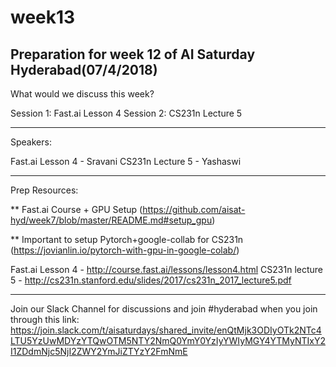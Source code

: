 # week13

Preparation for week 12 of AI Saturday Hyderabad(07/4/2018)
------
What would we discuss this week?

Session 1: Fast.ai Lesson 4
Session 2: CS231n Lecture 5

------

Speakers:

Fast.ai Lesson 4 - Sravani
CS231n Lecture 5 - Yashaswi

------

Prep Resources:

** Fast.ai Course + GPU Setup (https://github.com/aisat-hyd/week7/blob/master/README.md#setup_gpu)

** Important to setup Pytorch+google-collab for CS231n (https://jovianlin.io/pytorch-with-gpu-in-google-colab/)

Fast.ai Lesson 4 - http://course.fast.ai/lessons/lesson4.html
CS231n lecture 5 - http://cs231n.stanford.edu/slides/2017/cs231n_2017_lecture5.pdf

------

Join our Slack Channel for discussions and join #hyderabad when you join through this link: https://join.slack.com/t/aisaturdays/shared_invite/enQtMjk3ODIyOTk2NTc4LTU5YzUwMDYzYTQwOTM5NTY2NmQ0YmY0YzIyYWIyMGY4YTMyNTIxY2I1ZDdmNjc5NjI2ZWY2YmJiZTYzY2FmNmE

